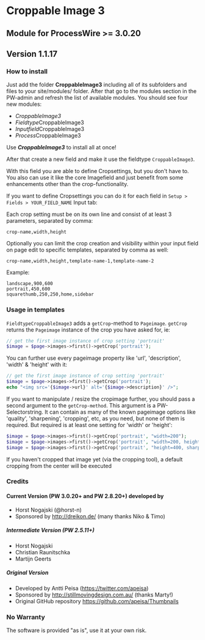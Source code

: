 # Croppable Image 3

## Module for ProcessWire >= 3.0.20

## Version 1.1.17


### How to install

Just add the folder __CroppableImage3__ including all of its subfolders and files to your site/modules/ folder. After that go to the modules section in the PW-admin and refresh the list of available modules. You should see four new modules:

* *CroppableImage3*
* *Fieldtype*CroppableImage3
* *Inputfield*CroppableImage3
* *Process*CroppableImage3

Use __*CroppableImage3*__ to install all at once!

After that create a new field and make it use the fieldtype ``CroppableImage3``.

With this field you are able to define Cropsettings, but you don't have to. You also can use it like the core Imagefield and just benefit from some enhancements other than the crop-functionality.

If you want to define Cropsettings you can do it for each field in ``Setup > Fields > YOUR_FIELD_NAME`` Input tab:

Each crop setting must be on its own line and consist of at least 3 parameters, separated by comma:

```
crop-name,width,height
```

Optionally you can limit the crop creation and visibility within your input field on page edit to specific templates, separated by comma as well:

```
crop-name,width,height,template-name-1,template-name-2
```

Example:

```
landscape,900,600
portrait,450,600
squarethumb,250,250,home,sidebar
```

### Usage in templates

``FieldtypeCroppableImage3`` adds a ``getCrop``-method to ``Pageimage``. ``getCrop`` returns the ``Pageimage`` instance of the crop you have asked for, ie:

```php
// get the first image instance of crop setting 'portrait'
$image = $page->images->first()->getCrop('portrait');
```

You can further use every pageimage property like 'url', 'description', 'width' & 'height' with it:

```php
// get the first image instance of crop setting 'portrait'
$image = $page->images->first()->getCrop('portrait');
echo "<img src='{$image->url}' alt='{$image->description}' />";
```

If you want to manipulate / resize the cropimage further, you should pass a second argument to the ``getCrop-method``. This argument is a PW-Selectorstring. It can contain as many of the known pageimage options like 'quality', 'sharpening', 'cropping', etc, as you need, but none of them is required. But required is at least one setting for 'width' or 'height':

```php
$image = $page->images->first()->getCrop('portrait', "width=200");
$image = $page->images->first()->getCrop('portrait', "width=200, height=200, quality=80");
$image = $page->images->first()->getCrop('portrait', "height=400, sharpening=medium, quality=85");
```

If you haven't cropped that image yet (via the cropping tool), a default cropping from the center will be executed

### Credits

#### Current Version (PW 3.0.20+ and PW 2.8.20+) developed by
* Horst Nogajski (@horst-n)
* Sponsored by http://dreikon.de/ (many thanks Niko & Timo)

##### Intermediate Version (PW 2.5.11+)
* Horst Nogajski
* Christian Raunitschka
* Martijn Geerts

##### Original Version
* Developed by Antti Peisa (https://twitter.com/apeisa)
* Sponsored by http://stillmovingdesign.com.au/ (thanks Marty!)
* Original GitHub repository https://github.com/apeisa/Thumbnails

### No Warranty
The software is provided "as is", use it at your own risk.
